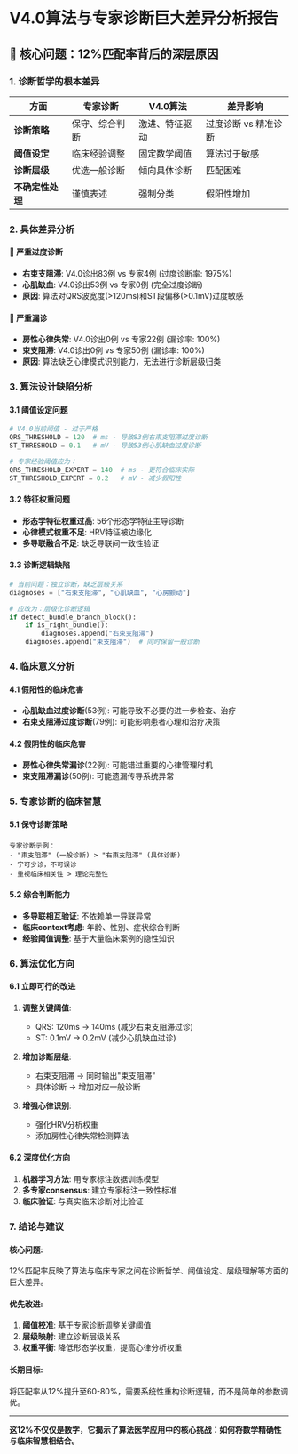 # V4.0算法与专家诊断巨大差异分析报告

## 🚨 核心问题：12%匹配率背后的深层原因

### **1. 诊断哲学的根本差异**

| 方面 | 专家诊断 | V4.0算法 | 差异影响 |
|-----|---------|----------|----------|
| **诊断策略** | 保守、综合判断 | 激进、特征驱动 | 过度诊断 vs 精准诊断 |
| **阈值设定** | 临床经验调整 | 固定数学阈值 | 算法过于敏感 |
| **诊断层级** | 优选一般诊断 | 倾向具体诊断 | 匹配困难 |
| **不确定性处理** | 谨慎表述 | 强制分类 | 假阳性增加 |

### **2. 具体差异分析**

#### 🔴 **严重过度诊断**
- **右束支阻滞**: V4.0诊出83例 vs 专家4例 (过度诊断率: 1975%)
- **心肌缺血**: V4.0诊出53例 vs 专家0例 (完全过度诊断)
- **原因**: 算法对QRS波宽度(>120ms)和ST段偏移(>0.1mV)过度敏感

#### 🔴 **严重漏诊**  
- **房性心律失常**: V4.0诊出0例 vs 专家22例 (漏诊率: 100%)
- **束支阻滞**: V4.0诊出0例 vs 专家50例 (漏诊率: 100%)
- **原因**: 算法缺乏心律模式识别能力，无法进行诊断层级归类

### **3. 算法设计缺陷分析**

#### **3.1 阈值设定问题**
```python
# V4.0当前阈值 - 过于严格
QRS_THRESHOLD = 120  # ms - 导致83例右束支阻滞过度诊断
ST_THRESHOLD = 0.1   # mV - 导致53例心肌缺血过度诊断

# 专家经验阈值应为：
QRS_THRESHOLD_EXPERT = 140  # ms - 更符合临床实际
ST_THRESHOLD_EXPERT = 0.2   # mV - 减少假阳性
```

#### **3.2 特征权重问题**
- **形态学特征权重过高**: 56个形态学特征主导诊断
- **心律模式权重不足**: HRV特征被边缘化
- **多导联融合不足**: 缺乏导联间一致性验证

#### **3.3 诊断逻辑缺陷**
```python
# 当前问题：独立诊断，缺乏层级关系
diagnoses = ["右束支阻滞", "心肌缺血", "心房颤动"]

# 应改为：层级化诊断逻辑
if detect_bundle_branch_block():
    if is_right_bundle(): 
        diagnoses.append("右束支阻滞")
    diagnoses.append("束支阻滞")  # 同时保留一般诊断
```

### **4. 临床意义分析**

#### **4.1 假阳性的临床危害**
- **心肌缺血过度诊断**(53例): 可能导致不必要的进一步检查、治疗
- **右束支阻滞过度诊断**(79例): 可能影响患者心理和治疗决策

#### **4.2 假阴性的临床危害**  
- **房性心律失常漏诊**(22例): 可能错过重要的心律管理时机
- **束支阻滞漏诊**(50例): 可能遗漏传导系统异常

### **5. 专家诊断的临床智慧**

#### **5.1 保守诊断策略**
```
专家诊断示例：
- "束支阻滞" (一般诊断) > "右束支阻滞" (具体诊断)
- 宁可少诊，不可误诊
- 重视临床相关性 > 理论完整性
```

#### **5.2 综合判断能力**
- **多导联相互验证**: 不依赖单一导联异常
- **临床context考虑**: 年龄、性别、症状综合判断
- **经验阈值调整**: 基于大量临床案例的隐性知识

### **6. 算法优化方向**

#### **6.1 立即可行的改进**
1. **调整关键阈值**:
   - QRS: 120ms → 140ms (减少右束支阻滞过诊)
   - ST: 0.1mV → 0.2mV (减少心肌缺血过诊)

2. **增加诊断层级**:
   - 右束支阻滞 → 同时输出"束支阻滞"
   - 具体诊断 → 增加对应一般诊断

3. **增强心律识别**:
   - 强化HRV分析权重
   - 添加房性心律失常检测算法

#### **6.2 深度优化方向**
1. **机器学习方法**: 用专家标注数据训练模型
2. **多专家consensus**: 建立专家标注一致性标准
3. **临床验证**: 与真实临床诊断对比验证

### **7. 结论与建议**

#### **核心问题**: 
12%匹配率反映了算法与临床专家之间在诊断哲学、阈值设定、层级理解等方面的巨大差异。

#### **优先改进**:
1. **阈值校准**: 基于专家诊断调整关键阈值
2. **层级映射**: 建立诊断层级关系
3. **权重平衡**: 降低形态学权重，提高心律分析权重

#### **长期目标**:
将匹配率从12%提升至60-80%，需要系统性重构诊断逻辑，而不是简单的参数调优。

---

**这12%不仅仅是数字，它揭示了算法医学应用中的核心挑战：如何将数学精确性与临床智慧相结合。**